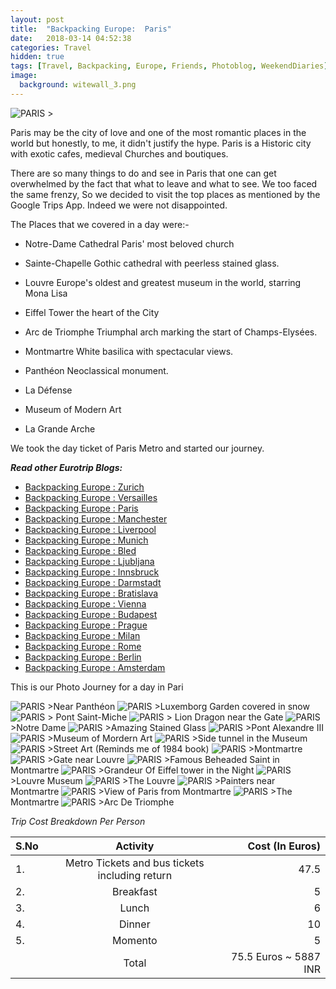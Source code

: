 ```yaml
---
layout: post
title:  "Backpacking Europe:  Paris"
date:   2018-03-14 04:52:38
categories: Travel
hidden: true
tags: [Travel, Backpacking, Europe, Friends, Photoblog, WeekendDiaries]
image:
  background: witewall_3.png
---
```

<img src="https://i.imgur.com/IjnQFjR.jpg" alt="PARIS">
>

Paris may be the city of love and one of the most romantic places in the world but honestly, to me, it didn't justify the hype. Paris is a Historic city with exotic cafes, medieval Churches and boutiques.

There are so many things to do and see in Paris that one can get overwhelmed by the fact that what to leave and what to see. We too faced the same frenzy, So we decided to visit the top places as mentioned by the Google Trips App. Indeed we were not disappointed.

The Places that we covered in a day were:-

+ Notre-Dame Cathedral Paris' most beloved church

+ Sainte-Chapelle Gothic cathedral with peerless stained glass.

+ Louvre Europe's oldest and greatest museum in the world, starring Mona Lisa

+ Eiffel Tower the heart of the City

+ Arc de Triomphe Triumphal arch marking the start of Champs-Elysées.

+ Montmartre White basilica with spectacular views.

+ Panthéon Neoclassical monument.

+ La Défense

+  Museum of Modern Art

+ La Grande Arche

We took the day ticket of Paris Metro and started our journey.

**_Read other Eurotrip Blogs:_**

+ <a href="http://yogeshpandey.in/travel/Backpacking-Europe-zurich/">Backpacking Europe : Zurich</a>
+ <a href="http://yogeshpandey.in/travel/Backpacking-Europe-versailles/">Backpacking Europe : Versailles</a>
+ <a href="http://yogeshpandey.in/travel/Backpacking-Europe-Paris/">Backpacking Europe : Paris</a>
+ <a href="http://yogeshpandey.in/travel/Backpacking-Europe-Manchester/">Backpacking Europe : Manchester</a>
+ <a href="http://yogeshpandey.in/travel/Backpacking-Europe-Liverpool">Backpacking Europe : Liverpool</a>
+ <a href="http://yogeshpandey.in/travel/Backpacking-Europe-Munich/">Backpacking Europe : Munich</a>
+ <a href="http://yogeshpandey.in/travel/Backpacking-Europe-bled/">Backpacking Europe : Bled</a>
+ <a href="http://yogeshpandey.in/travel/Backpacking-Europe-Ljubljana/">Backpacking Europe : Ljubljana</a>
+ <a href="http://yogeshpandey.in/travel/Backpacking-Europe-Innsbruck/">Backpacking Europe : Innsbruck</a>
+ <a href="http://yogeshpandey.in/travel/Backpacking-Europe-Dramstadt/">Backpacking Europe : Darmstadt</a>
+ <a href="http://yogeshpandey.in/travel/Backpacking-Europe-Bratislava/">Backpacking Europe : Bratislava</a>
+ <a href="http://yogeshpandey.in/travel/Backpacking-Europe-Vienna/">Backpacking Europe : Vienna</a>
+ <a href="http://yogeshpandey.in/travel/Backpacking-Europe-Budapest/">Backpacking Europe : Budapest</a>
+ <a href="http://yogeshpandey.in/travel/Backpacking-Europe-Prague/">Backpacking Europe : Prague</a>
+ <a href="http://yogeshpandey.in/travel/Backpacking-Europe-Milan/">Backpacking Europe : Milan</a>
+ <a href="http://yogeshpandey.in/travel/Backpacking-Europe-ROME/">Backpacking Europe :  Rome</a>
+ <a href="http://yogeshpandey.in/travel/Backpacking-Europe-Berlin/">Backpacking Europe : Berlin</a>
+ <a href="http://yogeshpandey.in/travel/Backpacking-Europe-Amsterdam/">Backpacking Europe : Amsterdam</a>

This is our Photo Journey for a day in Pari

<img src="https://i.imgur.com/C1ozD3I.jpg" alt="PARIS">
>Near Panthéon

<img src="https://i.imgur.com/lhNa7HZ.jpg" alt="PARIS">
>Luxemborg Garden covered in snow

<img src="https://i.imgur.com/9LILhrf.jpg" alt="PARIS">
> Pont Saint-Miche

<img src="https://i.imgur.com/4fXrluN.jpg" alt="PARIS">
> Lion Dragon near the Gate

<img src="https://i.imgur.com/Nn0Kbn6.jpg" alt="PARIS">
>Notre Dame

<img src="https://i.imgur.com/XdgIEgH.jpg" alt="PARIS">
>Amazing Stained Glass

<img src="https://i.imgur.com/GhyPZtt.jpg" alt="PARIS">
>Pont Alexandre III

<img src="https://i.imgur.com/8Ydxznv.jpg" alt="PARIS">
>Museum of Mordern Art

<img src="https://i.imgur.com/zEUBsso.jpg" alt="PARIS">
>Side tunnel in the Museum

<img src="https://i.imgur.com/gIo45nB.jpg" alt="PARIS">
>Street Art (Reminds me of 1984 book)

<img src="https://i.imgur.com/G7TBaDn.jpg" alt="PARIS">
>Montmartre

<img src="https://i.imgur.com/t1TCfLs.jpg" alt="PARIS">
>Gate near Louvre

<img src="https://i.imgur.com/jZUG0lv.jpg" alt="PARIS">
>Famous Beheaded Saint in Montmartre

<img src="https://i.imgur.com/sXMn5dM.jpg" alt="PARIS">
>Grandeur Of Eiffel tower in the Night

<img src="https://i.imgur.com/BKirysk.jpg" alt="PARIS">
>Louvre Museum

<img src="https://i.imgur.com/Q2ma6Da.jpg" alt="PARIS">
>The Louvre

<img src="https://i.imgur.com/wyHGBSR.jpg" alt="PARIS">
>Painters near Montmartre

<img src="https://i.imgur.com/OOzRTCL.jpg" alt="PARIS">
>View of Paris from Montmartre

<img src="https://i.imgur.com/hlGWraI.jpg" alt="PARIS">
>The Montmartre

<img src="https://i.imgur.com/DoKkR6h.jpg" alt="PARIS">
>Arc De Triomphe

*Trip Cost Breakdown Per Person*

| S.No | Activity|Cost (In Euros) |
|:----------|:----------:|-:|
| 1.      | Metro Tickets and bus tickets including return    |47.5|
| 2.      |   Breakfast    |5|
| 3.      |    Lunch   |6|
| 4.      |    Dinner   |10|
| 5.      | Momento      |5|
||Total| 75.5 Euros  ~ 5887 INR|
